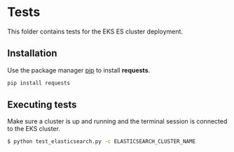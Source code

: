# Tests

This folder contains tests for the EKS ES cluster deployment.

## Installation

Use the package manager [pip](https://pip.pypa.io/en/stable/) to install **requests**.

```bash
pip install requests
```

## Executing tests

Make sure a cluster is up and running and the terminal session is connected to the EKS cluster.

```bash
$ python test_elasticsearch.py -c ELASTICSEARCH_CLUSTER_NAME
```